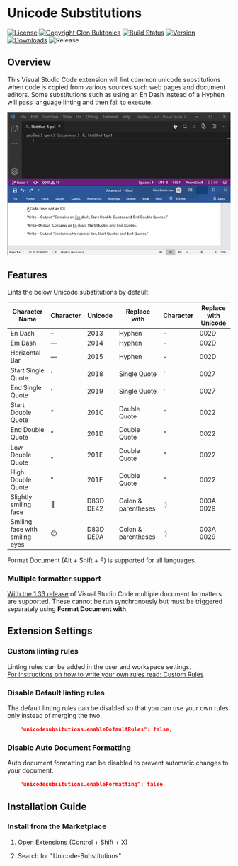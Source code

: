 # Unicode Substitutions

[![License](https://img.shields.io/badge/License-MIT-blue.svg)](https://opensource.org/licenses/MIT)
[![Copyright Glen Buktenica](https://img.shields.io/badge/Copyright-Glen_Buktenica-blue.svg)](http://buktenica.com)
[![Build Status](https://glenbuktenica.visualstudio.com/Unicode-Substitutions/_apis/build/status/gbuktenica.Unicode-Substitutions?branchName=master)](https://glenbuktenica.visualstudio.com/Unicode-Substitutions/_build/latest?definitionId=1&branchName=master)
[![Version](https://vsmarketplacebadge.apphb.com/version/glenbuktenica.Unicode-Substitutions.svg)](https://marketplace.visualstudio.com/manage/publishers/glenbuktenica)
[![Downloads](https://vsmarketplacebadge.apphb.com/downloads-short/glenbuktenica.Unicode-Substitutions.svg)](https://marketplace.visualstudio.com/manage/publishers/glenbuktenica)
![Release](https://github.com/gbuktenica/Unicode-Substitutions/actions/workflows/github-actions.yml/badge.svg)

## Overview

This Visual Studio Code extension will lint common unicode substitutions when code is copied from various sources such web pages and document editors. Some substitutions such as using an En Dash instead of a Hyphen will pass language linting and then fail to execute.

![Animation](/images/Animation.gif)

## Features

Lints the below Unicode substitutions by default:

| Character Name                 | Character | Unicode   | Replace with        | Character | Replace with Unicode |
|--------------------------------|-----------|-----------|---------------------|-----------|----------------------|
| En Dash                        | –         | 2013      | Hyphen              | -         | 002D                 |
| Em Dash                        | —         | 2014      | Hyphen              | -         | 002D                 |
| Horizontal Bar                 | ―         | 2015      | Hyphen              | -         | 002D                 |
| Start Single Quote             | ‘         | 2018      | Single Quote        | '         | 0027                 |
| End Single Quote               | ’         | 2019      | Single Quote        | '         | 0027                 |
| Start Double Quote             | “         | 201C      | Double Quote        | "         | 0022                 |
| End Double Quote               | ”         | 201D      | Double Quote        | "         | 0022                 |
| Low Double Quote               | „         | 201E      | Double Quote        | "         | 0022                 |
| High Double Quote              | ‟         | 201F      | Double Quote        | "         | 0022                 |
| Slightly smiling face          | 🙂        | D83D DE42 | Colon & parentheses | :)        | 003A 0029            |
| Smiling face with smiling eyes | 😊        | D83D DE0A | Colon & parentheses | :)        | 003A 0029            |

Format Document (Alt + Shift + F) is supported for all languages.

### Multiple formatter support

[With the 1.33 release](https://code.visualstudio.com/updates/v1_33#_default-formatter-selection) of Visual Studio Code multiple document formatters are supported. These cannot be run synchronously but must be triggered separately using **Format Document with**.

## Extension Settings

### Custom linting rules

Linting rules can be added in the user and workspace settings.  
[For instructions on how to write your own rules read: Custom Rules](./CustomRules.md)

### Disable Default linting rules

The default linting rules can be disabled so that you can use your own rules only instead of merging the two.

```json
    "unicodesubsitutions.enableDefaultRules": false,
```

### Disable Auto Document Formatting

Auto document formatting can be disabled to prevent automatic changes to your document.

```json
    "unicodesubsitutions.enableFormatting": false
```

## Installation Guide

### Install from the Marketplace

1. Open Extensions (Control + Shift + X)

1. Search for "Unicode-Substitutions"
